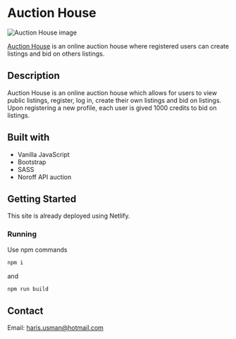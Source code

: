 # Auction House

![Auction House image](https://user-images.githubusercontent.com/73777398/208264530-1a4d0856-422c-40f7-9457-e36908380bc0.png)

[Auction House](https://auction-house-haris.netlify.app/) is an online auction house where registered users can create listings and bid on others listings.

## Description

Auction House is an online auction house which allows for users to view public listings, register, log in, create their own listings and bid on listings. Upon registering a new profile, each user is gived 1000 credits to bid on listings.

## Built with

- Vanilla JavaScript
- Bootstrap
- SASS
- Noroff API auction

## Getting Started

This site is already deployed using Netlify.

### Running

Use npm commands

```bash
npm i
```

and

```bash
npm run build
```

## Contact

Email: haris.usman@hotmail.com
